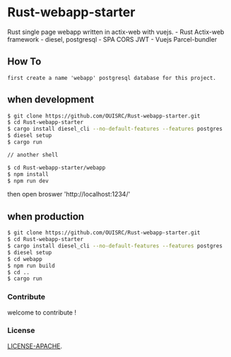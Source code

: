 # Rust-webapp-starter
Rust single page webapp written in actix-web with vuejs.
    - Rust Actix-web framework
    - diesel, postgresql 
    - SPA CORS JWT
    - Vuejs Parcel-bundler

## How To
    first create a name 'webapp' postgresql database for this project.

## when development
```bash
$ git clone https://github.com/OUISRC/Rust-webapp-starter.git
$ cd Rust-webapp-starter
$ cargo install diesel_cli --no-default-features --features postgres
$ diesel setup
$ cargo run

// another shell

$ cd Rust-webapp-starter/webapp
$ npm install
$ npm run dev
```
then open broswer 'http://localhost:1234/'

## when production

```bash
$ git clone https://github.com/OUISRC/Rust-webapp-starter.git
$ cd Rust-webapp-starter
$ cargo install diesel_cli --no-default-features --features postgres
$ diesel setup
$ cd webapp
$ npm run build
$ cd ..
$ cargo run
```

### Contribute
 
welcome to contribute !

### License

[LICENSE-APACHE](https://github.com/OUIRC/Rust-webapp-starter/blob/master/LICENSE).